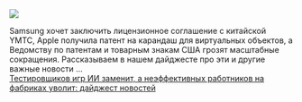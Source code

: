 <!--2025-03-01 09:18:54-->
<div class="yb">
  <div class="rss smaller1 habr"><img src="https://habrastorage.org/getpro/habr/upload_files/356/610/675/356610675156fb5e0b08b9120598b1c8.png" /><p>Samsung хочет заключить лицензионное соглашение с китайской YMTC, Apple получила патент на карандаш для виртуальных объектов, а Ведомству по патентам и товарным знакам США грозят масштабные сокращения. Рассказываем в нашем дайджесте про эти и другие важные новости ... <br><a class="light" href="https://habr.com/ru/companies/onlinepatent/news/886768/?utm_source=habrahabr&utm_medium=rss&utm_campaign=886768">Тестировщиков игр ИИ заменит, а неэффективных работников на фабриках уволит: дайджест новостей</a></div>
</div>
